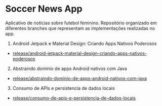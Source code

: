 # Soccer News App
Aplicativo de notícias sobre futebol feminino. Repositório organizado em diferentes branches que representam as implementações realizadas no app.

1. Android Jetpack e Material Design: Criando Apps Nativos Poderosos
  - [release/android-jetpack-material-design-criando-apps-nativos-poderosos](https://github.com/carlenr/soccer-news-app/tree/release/android-jetpack-material-design-criando-apps-nativos-poderosos)
2. Abstraindo domínio de apps Android nativos com Java
  - [release/abstraindo-dominio-de-apps-android-nativos-com-java](https://github.com/carlenr/soccer-news-app/tree/release/abstraindo-dominio-de-apps-android-nativos-com-java)
3. Consumo de APIs e persistencia de dados locais
  - [release/consumo-de-apis-e-persistencia-de-dados-locais](https://github.com/carlenr/soccer-news-app/tree/release/consumo-de-apis-e-persistencia-de-dados-locais)
